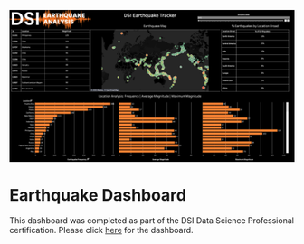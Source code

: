 ![Logo](earthquake-dashboard.png)

# Earthquake Dashboard

This dashboard was completed as part of the DSI Data Science Professional certification. Please click [here](https://public.tableau.com/app/profile/karen.lee4168/viz/EathquakeDashboard_16760532214730/DSIEarthquakeTracker) for the dashboard.
